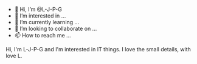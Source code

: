 - 👋 Hi, I’m @L-J-P-G
- 👀 I’m interested in ...
- 🌱 I’m currently learning ...
- 💞️ I’m looking to collaborate on ...
- 📫 How to reach me ...

<!---
L-J-P-G/L-J-P-G is a ✨ special ✨ repository because its `README.md` (this file) appears on your GitHub profile.
You can click the Preview link to take a look at your changes.
--->
Hi, I'm L-J-P-G and I'm interested in IT things. 
I love the small details, with love L.
